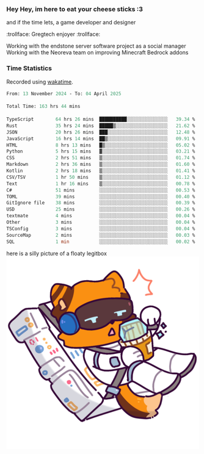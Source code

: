 ### Hey Hey, im here to eat your cheese sticks :3
and if the time lets, a game developer and designer

:trollface: Gregtech enjoyer :trollface:

Working with the endstone server software project as a social manager<br>
Working with the Neoreva team on improving Minecraft Bedrock addons

### Time Statistics
Recorded using [wakatime](https://wakatime.com).

<!--START_SECTION:waka-->

```ocaml
From: 13 November 2024 - To: 04 April 2025

Total Time: 163 hrs 44 mins

TypeScript        64 hrs 26 mins  ██████████░░░░░░░░░░░░░░░   39.34 %
Rust              35 hrs 24 mins  █████▒░░░░░░░░░░░░░░░░░░░   21.62 %
JSON              20 hrs 26 mins  ███░░░░░░░░░░░░░░░░░░░░░░   12.48 %
JavaScript        16 hrs 14 mins  ██▒░░░░░░░░░░░░░░░░░░░░░░   09.91 %
HTML              8 hrs 13 mins   █▒░░░░░░░░░░░░░░░░░░░░░░░   05.02 %
Python            5 hrs 15 mins   ▓░░░░░░░░░░░░░░░░░░░░░░░░   03.21 %
CSS               2 hrs 51 mins   ▒░░░░░░░░░░░░░░░░░░░░░░░░   01.74 %
Markdown          2 hrs 36 mins   ▒░░░░░░░░░░░░░░░░░░░░░░░░   01.60 %
Kotlin            2 hrs 18 mins   ▒░░░░░░░░░░░░░░░░░░░░░░░░   01.41 %
CSV/TSV           1 hr 50 mins    ▒░░░░░░░░░░░░░░░░░░░░░░░░   01.12 %
Text              1 hr 16 mins    ▒░░░░░░░░░░░░░░░░░░░░░░░░   00.78 %
C#                51 mins         ░░░░░░░░░░░░░░░░░░░░░░░░░   00.53 %
TOML              39 mins         ░░░░░░░░░░░░░░░░░░░░░░░░░   00.40 %
GitIgnore file    38 mins         ░░░░░░░░░░░░░░░░░░░░░░░░░   00.39 %
USD               25 mins         ░░░░░░░░░░░░░░░░░░░░░░░░░   00.26 %
textmate          4 mins          ░░░░░░░░░░░░░░░░░░░░░░░░░   00.04 %
Other             3 mins          ░░░░░░░░░░░░░░░░░░░░░░░░░   00.04 %
TSConfig          3 mins          ░░░░░░░░░░░░░░░░░░░░░░░░░   00.04 %
SourceMap         2 mins          ░░░░░░░░░░░░░░░░░░░░░░░░░   00.03 %
SQL               1 min           ░░░░░░░░░░░░░░░░░░░░░░░░░   00.02 %
```

<!--END_SECTION:waka-->

here is a silly picture of a floaty legitbox
![Silly legitbox](goobernoback_lower.png)
